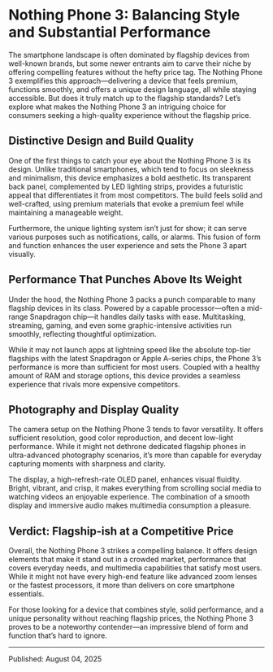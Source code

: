 # Nothing Phone 3: Balancing Style and Substantial Performance

The smartphone landscape is often dominated by flagship devices from well-known brands, but some newer entrants aim to carve their niche by offering compelling features without the hefty price tag. The Nothing Phone 3 exemplifies this approach—delivering a device that feels premium, functions smoothly, and offers a unique design language, all while staying accessible. But does it truly match up to the flagship standards? Let’s explore what makes the Nothing Phone 3 an intriguing choice for consumers seeking a high-quality experience without the flagship price.

## Distinctive Design and Build Quality

One of the first things to catch your eye about the Nothing Phone 3 is its design. Unlike traditional smartphones, which tend to focus on sleekness and minimalism, this device emphasizes a bold aesthetic. Its transparent back panel, complemented by LED lighting strips, provides a futuristic appeal that differentiates it from most competitors. The build feels solid and well-crafted, using premium materials that evoke a premium feel while maintaining a manageable weight.

Furthermore, the unique lighting system isn’t just for show; it can serve various purposes such as notifications, calls, or alarms. This fusion of form and function enhances the user experience and sets the Phone 3 apart visually.

## Performance That Punches Above Its Weight

Under the hood, the Nothing Phone 3 packs a punch comparable to many flagship devices in its class. Powered by a capable processor—often a mid-range Snapdragon chip—it handles daily tasks with ease. Multitasking, streaming, gaming, and even some graphic-intensive activities run smoothly, reflecting thoughtful optimization.

While it may not launch apps at lightning speed like the absolute top-tier flagships with the latest Snapdragon or Apple A-series chips, the Phone 3’s performance is more than sufficient for most users. Coupled with a healthy amount of RAM and storage options, this device provides a seamless experience that rivals more expensive competitors.

## Photography and Display Quality

The camera setup on the Nothing Phone 3 tends to favor versatility. It offers sufficient resolution, good color reproduction, and decent low-light performance. While it might not dethrone dedicated flagship phones in ultra-advanced photography scenarios, it’s more than capable for everyday capturing moments with sharpness and clarity.

The display, a high-refresh-rate OLED panel, enhances visual fluidity. Bright, vibrant, and crisp, it makes everything from scrolling social media to watching videos an enjoyable experience. The combination of a smooth display and immersive audio makes multimedia consumption a pleasure.

## Verdict: Flagship-ish at a Competitive Price

Overall, the Nothing Phone 3 strikes a compelling balance. It offers design elements that make it stand out in a crowded market, performance that covers everyday needs, and multimedia capabilities that satisfy most users. While it might not have every high-end feature like advanced zoom lenses or the fastest processors, it more than delivers on core smartphone essentials.

For those looking for a device that combines style, solid performance, and a unique personality without reaching flagship prices, the Nothing Phone 3 proves to be a noteworthy contender—an impressive blend of form and function that’s hard to ignore.

---

Published: August 04, 2025
